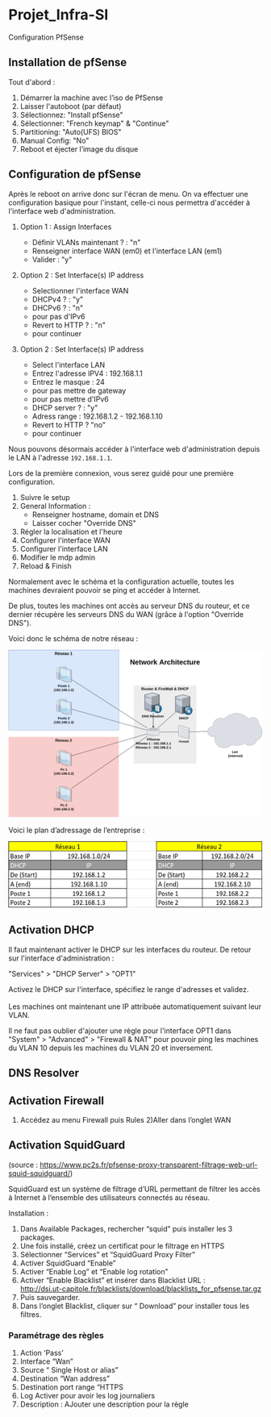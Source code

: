 # Projet_Infra-SI

Configuration PfSense

## Installation de pfSense

Tout d'abord :  
  
1) Démarrer la machine avec l’iso de PfSense
2) Laisser l'autoboot (par défaut)
4) Sélectionnez: "Install pfSense"
5) Sélectionner: "French keymap" & "Continue"
6) Partitioning: "Auto(UFS) BIOS"
7) Manual Config: "No"
8) Reboot et éjecter l’image du disque
  

## Configuration de pfSense

Après le reboot on arrive donc sur l'écran de menu. On va effectuer une configuration basique pour l'instant, celle-ci nous permettra d'accéder à l'interface web d'administration.   
  
1) Option 1 : Assign Interfaces
    - Définir VLANs maintenant ? : "n"
    - Renseigner interface WAN (em0) et l'interface LAN (em1)
    - Valider : "y"

2) Option 2 : Set Interface(s) IP address
    - Selectionner l'interface WAN
    - DHCPv4 ? : "y"
    - DHCPv6 ? : "n"
    - <Enter> pour pas d'IPv6
    - Revert to HTTP ? : "n"
    - <Enter> pour continuer  

3) Option 2 : Set Interface(s) IP address
    - Select l'interface LAN
    - Entrez l'adresse IPV4 : 192.168.1.1
    - Entrez le masque : 24
    - <Enter> pour pas mettre de gateway
    - <Enter> pour pas mettre d'IPv6
    - DHCP server ? : "y"
    - Adress range : 192.168.1.2 - 192.168.1.10
    - Revert to HTTP ? "no"
    - <Enter> pour continuer
  
Nous pouvons désormais accéder à l'interface web d'administration depuis le LAN à l'adresse `192.168.1.1`.  
  

Lors de la première connexion, vous serez guidé pour une première configuration.

1) Suivre le setup
2) General Information :
    - Renseigner hostname, domain et DNS
    - Laisser cocher "Override DNS"
3) Régler la localisation et l'heure
4) Configurer l'interface WAN
5) Configurer l'interface LAN
5) Modifier le mdp admin
6) Reload & Finish  
  
Normalement avec le schéma et la configuration actuelle, toutes les machines devraient pouvoir se ping et accéder à Internet.  
  
De plus, toutes les machines ont accès au serveur DNS du routeur, et ce dernier récupère les serveurs DNS du WAN (grâce à l'option "Override DNS").

Voici donc le schéma de notre réseau : 

<img src="Schéma réseau (1).png" alt="Schema réseau">

Voici le plan d’adressage de l’entreprise :

<img src="Screenshot_20210401_150947.png" alt="Plan d'adressage">



## Activation DHCP
  
Il faut maintenant activer le DHCP sur les interfaces du routeur. De retour sur l'interface d'administration :  <br>
  
"Services" > "DHCP Server" > "OPT1"  <br>
  
Activez le DHCP sur l'interface, spécifiez le range d'adresses et validez.  <br>  
Les machines ont maintenant une IP attribuée automatiquement suivant leur VLAN.  <br>
  
Il ne faut pas oublier d'ajouter une règle pour l'interface OPT1 dans "System" > "Advanced" > "Firewall & NAT" pour pouvoir ping les machines du VLAN 10 depuis les machines du VLAN 20  et inversement.


## DNS Resolver



## Activation Firewall

1) Accédez au menu Firewall puis Rules
2)Aller dans l’onglet WAN



## Activation SquidGuard

(source : https://www.pc2s.fr/pfsense-proxy-transparent-filtrage-web-url-squid-squidguard/)

SquidGuard est un système de filtrage d’URL permettant de filtrer les accès à Internet à l’ensemble des utilisateurs connectés au réseau.

Installation : 

1) Dans Available Packages, rechercher “squid” puis installer les 3 packages.
2) Une fois installé, créez un certificat pour le filtrage en HTTPS
3) Sélectionner “Services” et “SquidGuard Proxy Filter”
4) Activer SquidGuard “Enable”
5) Activer “Enable Log” et “Enable log rotation”
6) Activer “Enable Blacklist” et insérer dans Blacklist URL : 
  <br> http://dsi.ut-capitole.fr/blacklists/download/blacklists_for_pfsense.tar.gz
7) Puis sauvegarder.
8) Dans l’onglet Blacklist, cliquer sur “ Download” pour installer tous les filtres.

### Paramétrage des règles
1) Action ‘Pass’
2) Interface “Wan”
3) Source “ Single Host or alias”
4) Destination “Wan address”
5) Destination port range “HTTPS
6) Log Activer pour avoir les log journaliers
7) Description : AJouter une description pour la règle 

